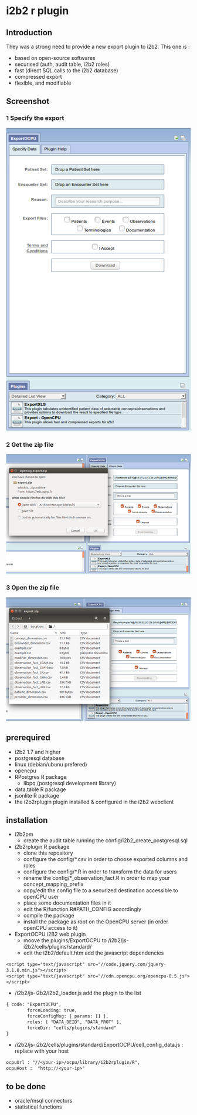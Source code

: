 # i2b2 r plugin

## Introduction

They was a strong need to provide a new export plugin to i2b2. This one is :

- based on open-source softwares
- securised (auth, audit table, i2b2 roles)
- fast (direct SQL calls to the i2b2 database)
- compressed export
- flexible, and modifiable

## Screenshot

### 1 Specify the export

![Screenshot1](./screenshot-i2b2rplugin.png/?raw=true "i2b2rplugin screenshot1")

### 2 Get the zip file

![Screenshot2](./screenshot-i2b2rplugin-2.png/?raw=true "i2b2rplugin screenshot2")

### 3 Open the zip file

![Screenshot3](./screenshot-i2b2rplugin-3.png/?raw=true "i2b2rplugin screenshot3")

## prerequired 

- i2b2 1.7 and higher
- postgresql database
- linux (debian/ubunu prefered)
- opencpu
- RPostgres R package
  - libpq (postgresql development library)
- data.table R package
- jsonlite R package
- the i2b2rplugin plugin installed & configured in the i2b2 webclient

## installation

- i2b2pm
  - create the audit table running the config/i2b2\_create\_postgresql.sql
- i2b2rplugin R package
  - clone this repository
  - configure the config/\*.csv in order to choose exported columns and roles
  - configure the config/\*.R in order to transform the data for users
  - rename the config/\*\_observation\_fact.R in order to map your concept\_mapping\_prefix
  - copy/edit the config file to a securized destination accessible to openCPU user
  - place some documentation files in it
  - edit the R/function.R#PATH\_CONFIG accordingly
  - compile the package
  - install the package as root on the OpenCPU server (in order openCPU access to it)
- ExportOCPU i2B2 web plugin
  - moove the plugins/ExportOCPU to /i2b2/js-i2b2/cells/plugins/standard/
  - edit the i2b2/default.htm add the javascript dependencies
```
<script type="text/javascript" src="//code.jquery.com/jquery-3.1.0.min.js"></script>
<script type="text/javascript" src="//cdn.opencpu.org/opencpu-0.5.js"></script>
```
  - /i2b2/js-i2b2/i2b2\_loader.js add the plugin to the list
```
{ code: "ExportOCPU",
        forceLoading: true,
        forceConfigMsg: { params: [] },
        roles: [ "DATA_DEID", "DATA_PROT" ],
        forceDir: "cells/plugins/standard"
}
```
  - /i2b2/js-i2b2/cells/plugins/standard/ExportOCPU/cell\_config\_data.js : replace with your host
```
ocpuUrl : "//<your-ip>/ocpu/library/i2b2rplugin/R",
ocpuHost :  "http://<your-ip>"
```


## to be done

- oracle/msql connectors
- statistical functions
